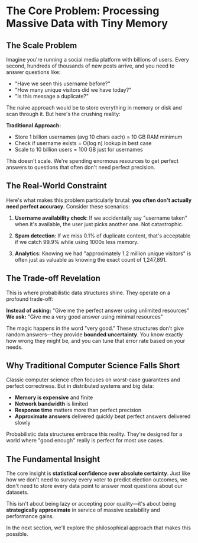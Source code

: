 # The Core Problem: Processing Massive Data with Tiny Memory

## The Scale Problem

Imagine you're running a social media platform with billions of users. Every second, hundreds of thousands of new posts arrive, and you need to answer questions like:

- "Have we seen this username before?"
- "How many unique visitors did we have today?"
- "Is this message a duplicate?"

The naive approach would be to store everything in memory or disk and scan through it. But here's the crushing reality:

**Traditional Approach:**
- Store 1 billion usernames (avg 10 chars each) = 10 GB RAM minimum
- Check if username exists = O(log n) lookup in best case
- Scale to 10 billion users = 100 GB just for usernames

This doesn't scale. We're spending enormous resources to get perfect answers to questions that often don't need perfect precision.

## The Real-World Constraint

Here's what makes this problem particularly brutal: **you often don't actually need perfect accuracy**. Consider these scenarios:

1. **Username availability check**: If we accidentally say "username taken" when it's available, the user just picks another one. Not catastrophic.

2. **Spam detection**: If we miss 0.1% of duplicate content, that's acceptable if we catch 99.9% while using 1000x less memory.

3. **Analytics**: Knowing we had "approximately 1.2 million unique visitors" is often just as valuable as knowing the exact count of 1,247,891.

## The Trade-off Revelation

This is where probabilistic data structures shine. They operate on a profound trade-off:

**Instead of asking:** "Give me the perfect answer using unlimited resources"  
**We ask:** "Give me a very good answer using minimal resources"

The magic happens in the word "very good." These structures don't give random answers—they provide **bounded uncertainty**. You know exactly how wrong they might be, and you can tune that error rate based on your needs.

## Why Traditional Computer Science Falls Short

Classic computer science often focuses on worst-case guarantees and perfect correctness. But in distributed systems and big data:

- **Memory is expensive** and finite
- **Network bandwidth** is limited
- **Response time** matters more than perfect precision
- **Approximate answers** delivered quickly beat perfect answers delivered slowly

Probabilistic data structures embrace this reality. They're designed for a world where "good enough" really is perfect for most use cases.

## The Fundamental Insight

The core insight is **statistical confidence over absolute certainty**. Just like how we don't need to survey every voter to predict election outcomes, we don't need to store every data point to answer most questions about our datasets.

This isn't about being lazy or accepting poor quality—it's about being **strategically approximate** in service of massive scalability and performance gains.

In the next section, we'll explore the philosophical approach that makes this possible.